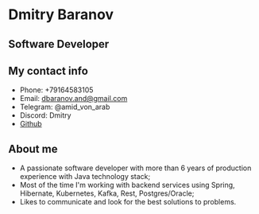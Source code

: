 # Dmitry Baranov

## Software Developer

## My contact info
* Phone: +79164583105
* Email: dbaranov.and@gmail.com
* Telegram: @amid_von_arab
* Discord: Dmitry
* [Github](https://github.com/dmitry-baranov)

## About me
- A passionate software developer with more than 6 years of production experience with Java technology stack;
- Most of the time I'm working with backend services using Spring, Hibernate, Kubernetes, Kafka, Rest, Postgres/Oracle;
- Likes to communicate and look for the best solutions to problems.
